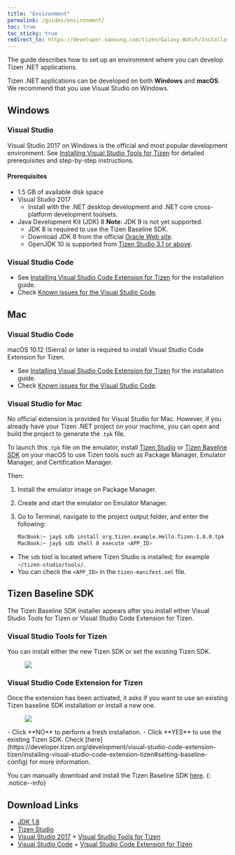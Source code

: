 ```yaml
---
title: "Environment"
permalink: /guides/environment/
toc: true
toc_sticky: true
redirect_to: https://developer.samsung.com/tizen/Galaxy-Watch/Installation.html
---
```


The guide describes how to set up an environment where you can develop Tizen .NET applications.

Tizen .NET applications can be developed on both **Windows** and **macOS**. We recommend that you use Visual Studio on Windows.

## Windows
### Visual Studio
Visual Studio 2017 on Windows is the official and most popular development environment. See [Installing Visual Studio Tools for Tizen](https://developer.tizen.org/development/visual-studio-tools-tizen/installing-visual-studio-tools-tizen) for detailed prerequisites and step-by-step instructions.

#### Prerequisites
- 1.5 GB of available disk space
- Visual Studio 2017
  - Install with the .NET desktop development and .NET core cross-platform development toolsets.
- Java Development Kit (JDK) 8
     **Note**: JDK 9 is not yet supported.
  - JDK 8 is required to use the Tizen Baseline SDK.
  - Download JDK 8 from the official [Oracle Web site](https://www.oracle.com/technetwork/java/javase/downloads/index.html).
  - OpenJDK 10 is supported from [Tizen Studio 3.1 or above](https://developer.tizen.org/development/tizen-studio/download/release-notes).


### Visual Studio Code
- See [Installing Visual Studio Code Extension for Tizen](https://developer.tizen.org/development/visual-studio-code-extension-tizen/installing-visual-studio-code-extension-tizen) for the installation guide.
- Check [Known issues for the Visual Studio Code]({{site.url}}{{site.baseurl}}/issues/wearable/tools-vscode/).

## Mac
### Visual Studio Code
macOS 10.12 (Sierra) or later is required to install Visual Studio Code Extension for Tizen.
- See [Installing Visual Studio Code Extension for Tizen](https://developer.tizen.org/development/visual-studio-code-extension-tizen/installing-visual-studio-code-extension-tizen) for the installation guide.
- Check [Known issues for the Visual Studio Code]({{site.url}}{{site.baseurl}}/issues/wearable/tools-vscode/).

### Visual Studio for Mac
No official extension is provided for Visual Studio for Mac. However, if you already have your Tizen .NET project on your machine, you can open and build the project to generate the .`tpk` file.

To launch this .`tpk` file on the emulator, install [Tizen Studio](https://developer.tizen.org/development/tizen-studio/download) or [Tizen Baseline SDK]({{site.url}}{{site.baseurl}}/guides/environment#tizen-baseline-sdk) on your macOS to use Tizen tools such as Package Manager, Emulator Manager, and Certification Manager.

Then:
1. Install the emulator image on Package Manager.
1. Create and start the emulator on Emulator Manager.
1. Go to Terminal, navigate to the project output folder, and enter the following:

    ```sh
    MacBook:~ jay$ sdb install org.tizen.example.Hello.Tizen-1.0.0.tpk
    MacBook:~ jay$ sdb shell 0 execute <APP_ID>
    ```
  - The `sdb` tool is located where Tizen Studio is installed; for example `~/tizen-studio/tools/`.
  - You can check the `<APP_ID>` in the `tizen-manifest.xml` file.


## Tizen Baseline SDK
The Tizen Baseline SDK installer appears after you install either Visual Studio Tools for Tizen or Visual Studio Code Extension for Tizen.

### Visual Studio Tools for Tizen
You can install either the new Tizen SDK or set the existing Tizen SDK.
<figure>
    <img src="{{site.url}}{{site.baseurl}}/assets/images/guides/install_tizensdk_vs.png">
</figure>


### Visual Studio Code Extension for Tizen
Once the extension has been activated, it asks if you want to use an existing Tizen baseline SDK installation or install a new one.
<figure><img src="{{site.url}}{{site.baseurl}}/assets/images/guides/install_tizensdk_code.png">
</figure>
- Click **NO** to perform a fresh installation.
- Click **YES** to use the existing Tizen SDK.
Check [here](https://developer.tizen.org/development/visual-studio-code-extension-tizen/installing-visual-studio-code-extension-tizen#setting-baseline-config) for more information.

You can manually download and install the Tizen Baseline SDK [here](http://download.tizen.org/sdk/Installer/Latest).
{: .notice--info}


## Download Links

 + [JDK 1.8](https://www.oracle.com/technetwork/java/javase/downloads/jdk8-downloads-2133151.html)
 + [Tizen Studio](https://developer.tizen.org/development/tizen-studio/download)
 + [Visual Studio 2017](https://visualstudio.microsoft.com/downloads/)   +   [Visual Studio Tools for Tizen](https://developer.tizen.org/development/visual-studio-tools-tizen/installing-visual-studio-tools-tizen#install)
 + [Visual Studio Code](https://code.visualstudio.com/download)  +   [Visual Studio Code Extension for Tizen](https://developer.tizen.org/development/visual-studio-code-extension-tizen/installing-visual-studio-code-extension-tizen)
